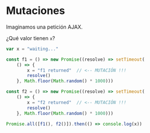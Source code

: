 # Mutaciones

Imaginamos una petición AJAX.

¿Qué valor tienen `x`?

```js
var x = "waiting..."

const f1 = () => new Promise((resolve) => setTimeout(
    () => {
        x = "f1 returned"  // <-- MUTACIÓN !!!
        resolve()
    }, Math.floor(Math.random() * 1000)))

const f2 = () => new Promise((resolve) => setTimeout(
    () => {
        x = "f2 returned"  // <-- MUTACIÓN !!!
        resolve()
    }, Math.floor(Math.random() * 1000)))

Promise.all([f1(), f2()]).then(() => console.log(x))
```
